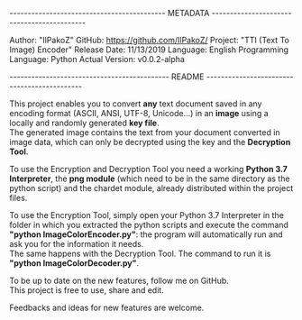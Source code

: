 ------------------------------------------- METADATA -------------------------------------------

Author: "IlPakoZ"
GitHub: https://github.com/IlPakoZ/
Project: "TTI (Text To Image) Encoder"
Release Date: 11/13/2019
Language: English
Programming Language: Python
Actual Version: v0.0.2-alpha

-------------------------------------------- README --------------------------------------------

This project enables you to convert <b>any</b> text document saved in any encoding format (ASCII, ANSI, UTF-8, Unicode...) in an <b>image</b> using a locally and randomly generated <b>key file</b>.<br>
The generated image contains the text from your document converted in image data, which can only be decrypted using the key and the <b>Decryption Tool</b>.<br>

To use the Encryption and Decryption Tool you need a working <b>Python 3.7 Interpreter</b>,  the <b>png module</b> (which need to be in the same directory as the python script) and the chardet module, already distributed within the project files. <br> 

To use the Encryption Tool, simply open your Python 3.7 Interpreter in the folder in which you extracted the python scripts and execute the command <b>"python ImageColorEncoder.py"</b>: the program will automatically run and ask you for the information it needs. <br>
The same happens with the Decryption Tool. The command to run it is <b>"python ImageColorDecoder.py"</b>.<br>

To be up to date on the new features, follow me on GitHub. <br>
This project is free to use, share and edit. <br>

Feedbacks and ideas for new features are welcome.
